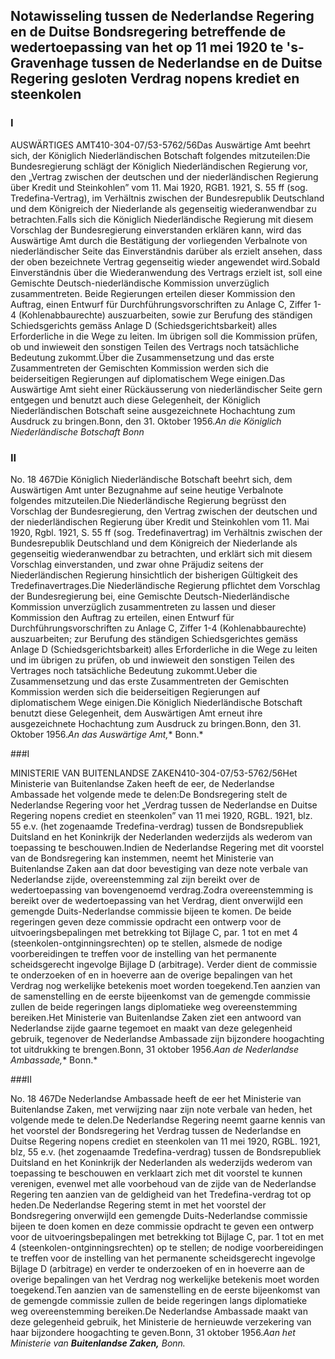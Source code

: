 <meta http-equiv='Content-Type' content='text/html; charset=utf-8' />

## Notawisseling tussen de Nederlandse Regering en de Duitse Bondsregering betreffende de wedertoepassing van het op 11 mei 1920 te 's-Gravenhage tussen de Nederlandse en de Duitse Regering gesloten Verdrag nopens krediet en steenkolen

### I  

AUSWÄRTIGES AMT410-304-07/53-5762/56Das Auswärtige Amt beehrt sich, der Königlich Niederländischen Botschaft folgendes mitzuteilen:Die Bundesregierung schlägt der Königlich Niederländischen Regierung vor, den „Vertrag zwischen der deutschen und der niederländischen Regierung über Kredit und Steinkohlen” vom 11. Mai 1920, RGB1. 1921, S. 55 ff (sog. Tredefina-Vertrag), im Verhältnis zwischen der Bundesrepublik Deutschland und dem Königreich der Niederlande als gegenseitig wiederanwendbar zu betrachten.Falls sich die Königlich Niederländische Regierung mit diesem Vorschlag der Bundesregierung einverstanden erklären kann, wird das Auswärtige Amt durch die Bestätigung der vorliegenden Verbalnote von niederländischer Seite das Einverständnis darüber als erzielt ansehen, dass der oben bezeichnete Vertrag gegenseitig wieder angewendet wird.Sobald Einverständnis über die Wiederanwendung des Vertrags erzielt ist, soll eine Gemischte Deutsch-niederländische Kommission unverzüglich zusammentreten. Beide Regierungen erteilen dieser Kommission den Auftrag, einen Entwurf für Durchführungsvorschriften zu Anlage C, Ziffer 1-4 (Kohlenabbaurechte) auszuarbeiten, sowie zur Berufung des ständigen Schiedsgerichts gemäss Anlage D (Schiedsgerichtsbarkeit) alles Erforderliche in die Wege zu leiten. Im übrigen soll die Kommission prüfen, ob und inwieweit den sonstigen Teilen des Vertrags noch tatsächliche Bedeutung zukommt.Über die Zusammensetzung und das erste Zusammentreten der Gemischten Kommission werden sich die beiderseitigen Regierungen auf diplomatischem Wege einigen.Das Auswärtige Amt sieht einer Rückäusserung von niederländischer Seite gern entgegen und benutzt auch diese Gelegenheit, der Königlich Niederländischen Botschaft seine ausgezeichnete Hochachtung zum Ausdruck zu bringen.Bonn, den 31. Oktober 1956.*An die* *Königlich Niederländische Botschaft* *Bonn*   

### II  

No. 18 467Die Königlich Niederländische Botschaft beehrt sich, dem Auswärtigen Amt unter Bezugnahme auf seine heutige Verbalnote folgendes mitzuteilen.Die Niederländische Regierung begrüsst den Vorschlag der Bundesregierung, den Vertrag zwischen der deutschen und der niederländischen Regierung über Kredit und Steinkohlen vom 11. Mai 1920, Rgbl. 1921, S. 55 ff (sog. Tredefinavertrag) im Verhältnis zwischen der Bundesrepublik Deutschland und dem Königreich der Niederlande als gegenseitig wiederanwendbar zu betrachten, und erklärt sich mit diesem Vorschlag einverstanden, und zwar ohne Präjudiz seitens der Niederländischen Regierung hinsichtlich der bisherigen Gültigkeit des Tredefinavertrages.Die Niederländische Regierung pflichtet dem Vorschlag der Bundesregierung bei, eine Gemischte Deutsch-Niederländische Kommission unverzüglich zusammentreten zu lassen und dieser Kommission den Auftrag zu erteilen, einen Entwurf für Durchführungsvorschriften zu Anlage C, Ziffer 1-4 (Kohlenabbaurechte) auszuarbeiten; zur Berufung des ständigen Schiedsgerichtes gemäss Anlage D (Schiedsgerichtsbarkeit) alles Erforderliche in die Wege zu leiten und im übrigen zu prüfen, ob und inwieweit den sonstigen Teilen des Vertrages noch tatsächliche Bedeutung zukommt.Ueber die Zusammensetzung und das erste Zusammentreten der Gemischten Kommission werden sich die beiderseitigen Regierungen auf diplomatischem Wege einigen.Die Königlich Niederländische Botschaft benutzt diese Gelegenheit, dem Auswärtigen Amt erneut ihre ausgezeichnete Hochachtung zum Ausdruck zu bringen.Bonn, den 31. Oktober 1956.*An das* *Auswärtige Amt,** Bonn.*   

###I 

MINISTERIE VAN BUITENLANDSE ZAKEN410-304-07/53-5762/56Het Ministerie van Buitenlandse Zaken heeft de eer, de Nederlandse Ambassade het volgende mede te delen:De Bondsregering stelt de Nederlandse Regering voor het „Verdrag tussen de Nederlandse en Duitse Regering nopens crediet en steenkolen” van 11 mei 1920, RGBL. 1921, blz. 55 e.v. (het zogenaamde Tredefina-verdrag) tussen de Bondsrepubliek Duitsland en het Koninkrijk der Nederlanden wederzijds als wederom van toepassing te beschouwen.Indien de Nederlandse Regering met dit voorstel van de Bondsregering kan instemmen, neemt het Ministerie van Buitenlandse Zaken aan dat door bevestiging van deze note verbale van Nederlandse zijde, overeenstemming zal zijn bereikt over de wedertoepassing van bovengenoemd verdrag.Zodra overeenstemming is bereikt over de wedertoepassing van het Verdrag, dient onverwijld een gemengde Duits-Nederlandse commissie bijeen te komen. De beide regeringen geven deze commissie opdracht een ontwerp voor de uitvoeringsbepalingen met betrekking tot Bijlage C, par. 1 tot en met 4 (steenkolen-ontginningsrechten) op te stellen, alsmede de nodige voorbereidingen te treffen voor de instelling van het permanente scheidsgerecht ingevolge Bijlage D (arbitrage). Verder dient de commissie te onderzoeken of en in hoeverre aan de overige bepalingen van het Verdrag nog werkelijke betekenis moet worden toegekend.Ten aanzien van de samenstelling en de eerste bijeenkomst van de gemengde commissie zullen de beide regeringen langs diplomatieke weg overeenstemming bereiken.Het Ministerie van Buitenlandse Zaken ziet een antwoord van Nederlandse zijde gaarne tegemoet en maakt van deze gelegenheid gebruik, tegenover de Nederlandse Ambassade zijn bijzondere hoogachting tot uitdrukking te brengen.Bonn, 31 oktober 1956.*Aan de Nederlandse Ambassade,** Bonn.*

###II 

No. 18 467De Nederlandse Ambassade heeft de eer het Ministerie van Buitenlandse Zaken, met verwijzing naar zijn note verbale van heden, het volgende mede te delen.De Nederlandse Regering neemt gaarne kennis van het voorstel der Bondsregering het Verdrag tussen de Nederlandse en Duitse Regering nopens crediet en steenkolen van 11 mei 1920, RGBL. 1921, blz, 55 e.v. (het zogenaamde Tredefina-verdrag) tussen de Bondsrepubliek Duitsland en het Koninkrijk der Nederlanden als wederzijds wederom van toepassing te beschouwen en verklaart zich met dit voorstel te kunnen verenigen, evenwel met alle voorbehoud van de zijde van de Nederlandse Regering ten aanzien van de geldigheid van het Tredefina-verdrag tot op heden.De Nederlandse Regering stemt in met het voorstel der Bondsregering onverwijld een gemengde Duits-Nederlandse commissie bijeen te doen komen en deze commissie opdracht te geven een ontwerp voor de uitvoeringsbepalingen met betrekking tot Bijlage C, par. 1 tot en met 4 (steenkolen-ontginningsrechten) op te stellen; de nodige voorbereidingen te treffen voor de instelling van het permanente scheidsgerecht ingevolge Bijlage D (arbitrage) en verder te onderzoeken of en in hoeverre aan de overige bepalingen van het Verdrag nog werkelijke betekenis moet worden toegekend.Ten aanzien van de samenstelling en de eerste bijeenkomst van de gemengde commissie zullen de beide regeringen langs diplomatieke weg overeenstemming bereiken.De Nederlandse Ambassade maakt van deze gelegenheid gebruik, het Ministerie de hernieuwde verzekering van haar bijzondere hoogachting te geven.Bonn, 31 oktober 1956.*Aan het Ministerie van **Buitenlandse Zaken,** Bonn.*
